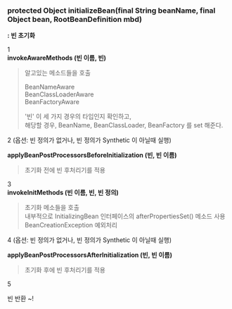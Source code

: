 ### protected Object **initializeBean**(final String beanName, final Object bean, RootBeanDefinition mbd)  
**: 빈 초기화**  
  
1  
__invokeAwareMethods (빈 이름, 빈)__  
  
> 알고있는 메소드들을 호출  
>
> BeanNameAware   
> BeanClassLoaderAware  
> BeanFactoryAware  
>
> '빈' 이 세 가지 경우의 타입인지 확인하고,   
> 해당할 경우, BeanName, BeanClassLoader, BeanFactory 를 set 해준다.  
    
    
    
    
2 (옵션: 빈 정의가 없거나, 빈 정의가 Synthetic 이 아닐때 실행)  
    
__applyBeanPostProcessorsBeforeInitialization (빈, 빈 이름)__  
> 초기화 전에 빈 후처리기를 적용
    
    
    
    
3  
__invokeInitMethods (빈 이름, 빈, 빈 정의)__  
  
>초기화 메소들을 호출  
>내부적으로 InitializingBean 인터페이스의 afterPropertiesSet() 메소드 사용  
>BeanCreationException 예외처리  
    
    
    
    
4 (옵션: 빈 정의가 없거나, 빈 정의가 Synthetic 이 아닐때 실행)
    
__applyBeanPostProcessorsAfterInitialization (빈, 빈 이름)__  
>초기화 후에 빈 후처리기를 적용  
    
    
    
    
5  
  
빈 반환 ~!  
  
  
  
  

